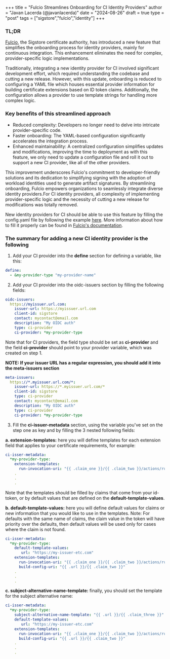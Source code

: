+++
title = "Fulcio Streamlines Onboarding for CI Identity Providers"
author = "Javan Lacerda (@javanlacerda)"
date = "2024-08-26"
draft = true
type = "post"
tags = ["sigstore","fulcio","identity"]
+++

### TL;DR
[Fulcio](https://github.com/sigstore/fulcio), the Sigstore certificate authority, has introduced a new feature that simplifies the onboarding process for identity providers, mainly for continuous integration. This enhancement eliminates the need for complex, provider-specific logic implementations.

Traditionally, integrating a new identity provider for CI involved significant development effort, which required understanding the codebase and cutting a new release. However, with this update, onboarding is reduced to configuring a YAML file which houses essential provider information for building certificate extensions based on ID token claims. Additionally, the configuration allows a provider to use template strings for handling more complex logic.

### Key benefits of this streamlined approach
* Reduced complexity: Developers no longer need to delve into intricate provider-specific code.
* Faster onboarding: The YAML-based configuration significantly accelerates the integration process.
* Enhanced maintainability: A centralized configuration simplifies updates and modifications, improving the time to deployment as with this feature, we only need to update a configuration file and roll it out to support a new CI provider, like all of the other providers.

This improvement underscores Fulcio's commitment to developer-friendly solutions and its dedication to simplifying signing with the adoption of workload identities used to generate artifact signatures. By streamlining onboarding, Fulcio empowers organizations to seamlessly integrate diverse identity providers.For CI identity providers, all complexity of implementing provider-specific logic and the necessity of cutting a new release for modifications was totally removed.

New identity providers for CI should be able to use this feature by filling the config.yaml file by following the example [here](https://github.com/sigstore/fulcio/pull/1738/files). More information about how to fill it properly can be found in [Fulcio's documentation](https://github.com/sigstore/fulcio/blob/main/docs/oidc.md#integration-guide).

### The summary for adding a new CI identity provider is the following
1. Add your CI provider into the **define** section for defining a variable, like this:
```yaml
define:
  - &my-provider-type "my-provider-name"
```
2. Add your CI provider into the oidc-issuers section by filling the following fields:
```yaml
oidc-issuers:
  https://myissuer.url.com:
    issuer-url: https://myissuer.url.com
    client-id: sigstore 
    contact: mycontact@email.com
    description: "My OIDC auth"
    type: ci-provider
    ci-provider: *my-provider-type
```

Note that for CI providers, the field type should be set as **ci-provider** and the field **ci-provider** should point to your provider variable, which was created on step 1.

**NOTE: If your issuer URL has a regular expression, you should add it into the meta-issuers section**

```yaml
meta-issuers:
  https://*.myissuer.url.com/*:
    issuer-url: https://*.myissuer.url.com/*
    client-id: sigstore 
    type: ci-provider
    contact: mycontact@email.com
    description: "My OIDC auth"
    type: ci-provider
    ci-provider: *my-provider-type
```

3. Fill the **ci-issuer-metadata** section, using the variable you've set on the step one as key and by filling the 3 nested following fields:

**a. extension-templates:** here you will define templates for each extension field that applies to your certificate requirements, for example:
```yaml
ci-isser-metadata:
  *my-provider-type:
    extension-templates:
      run-invocation-uri: "{{ .claim_one }}/{{ .claim_two }}/actions/runs/{{ .claim_three }}/attempts/{{ .claim_four }}"
	.
	.
	.
```	
Note that the templates should be filled by claims that come from your id-token, or by default values that are defined on the **default-template-values**.

**b. default-template-values:** here you will define default values for claims or new information that you would like to use in the templates. Note: For defaults with the same name of claims, the claim value in the token will have priority over the defaults, then default values will be used only for cases where the claim is not found.

```yaml
ci-isser-metadata:
  *my-provider-type:
    default-template-values:
       url: "https://my-issuer-etc.com"
    extension-templates:
      run-invocation-uri: "{{ .claim_one }}/{{ .claim_two }}/actions/runs/{{ .claim_three }}/attempts/{{ .claim_four }}"
      build-config-uri: "{{ .url }}/{{ .claim_two }}"
	.
	.
	.
```	
**c. subject-alternative-name-template:** finally, you should set the template for the subject alternative name:
```yaml
ci-isser-metadata:
  *my-provider-type:
    subject-alternative-name-template: "{{ .url }}/{{ .claim_three }}" 
    default-template-values:
       url: "https://my-issuer-etc.com"
    extension-templates:
      run-invocation-uri: "{{ .claim_one }}/{{ .claim_two }}/actions/runs/{{ .claim_three }}/attempts/{{ .claim_four }}"
      build-config-uri: "{{ .url }}/{{ .claim_two }}"
	.
	.
	.
```	
